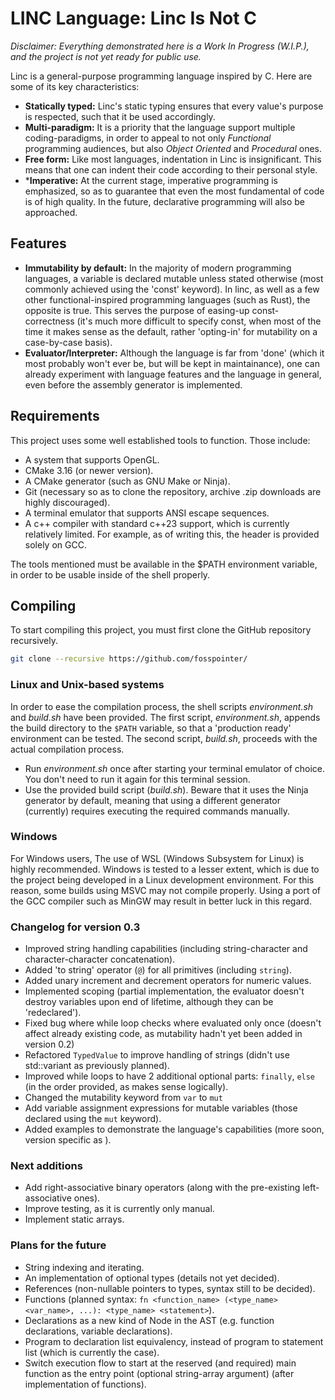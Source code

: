 # LINC Language: Linc Is Not C

*Disclaimer: Everything demonstrated here is a Work In Progress (W.I.P.), and the project is not yet ready for public use.*

Linc is a general-purpose programming language inspired by C.
Here are some of its key characteristics:

- **Statically typed:** Linc's static typing ensures that every value's purpose is respected, such that it be used accordingly.
- **Multi-paradigm:** It is a priority that the language support multiple coding-paradigms, in order to appeal to not only *Functional* programming audiences, but also *Object Oriented* and *Procedural* ones.
- **Free form:** Like most languages, indentation in Linc is insignificant. This means that one can indent their code according to their personal style. 
- ***Imperative:** At the current stage, imperative programming is emphasized, so as to guarantee that even the most fundamental of code is of high quality. In the future, declarative programming will also be approached. 

## Features

- **Immutability by default:** In the majority of modern programming languages, a variable is declared mutable unless stated otherwise (most commonly achieved using the 'const' keyword). In linc, as well as a few other functional-inspired programming languages (such as Rust), the opposite is true. This serves the purpose of easing-up const-correctness (it's much more difficult to specify const, when most of the time it makes sense as the default, rather 'opting-in' for mutability on a case-by-case basis).
- **Evaluator/Interpreter:** Although the language is far from 'done' (which it most probably won't ever be, but will be kept in maintainance), one can already experiment with language features and the language in general, even before the assembly generator is implemented.

## Requirements

This project uses some well established tools to function. Those include:

- A system that supports OpenGL.
- CMake 3.16 (or newer version).
- A CMake generator (such as GNU Make or Ninja).
- Git (necessary so as to clone the repository, archive .zip downloads are highly discouraged).
- A terminal emulator that supports ANSI escape sequences.
- A c++ compiler with standard c++23 support, which is currently relatively limited. For example, as of writing this, the header <stdfloat> is provided solely on GCC.

The tools mentioned must be available in the $PATH environment variable, in order to be usable inside of the shell properly.

## Compiling

To start compiling this project, you must first clone the GitHub repository recursively.

```sh
git clone --recursive https://github.com/fosspointer/
```

### Linux and Unix-based systems

In order to ease the compilation process, the shell scripts *environment.sh* and *build.sh* have been provided. The first script, *environment.sh*, appends the build directory to the `$PATH` variable, so that a 'production ready' environment can be tested. The second script, *build.sh*, proceeds with the actual compilation process.

- Run *environment.sh* once after starting your terminal emulator of choice. You don't need to run it again for this terminal session.
- Use the provided build script (*build.sh*). Beware that it uses the Ninja generator by default, meaning that using a different generator (currently) requires executing the required commands manually.

### Windows

For Windows users, The use of WSL (Windows Subsystem for Linux) is highly recommended. Windows is tested to a lesser extent, which is due to the project being developed in a Linux development environment. For this reason, some builds using MSVC may not compile properly. Using a port of the GCC compiler such as MinGW may result in better luck in this regard.

### Changelog for version 0.3

- Improved string handling capabilities (including string-character and character-character concatenation).
- Added 'to string' operator (`@`) for all primitives (including `string`).
- Added unary increment and decrement operators for numeric values. 
- Implemented scoping (partial implementation, the evaluator doesn't destroy variables upon end of lifetime, although they can be 'redeclared').
- Fixed bug where while loop checks where evaluated only once (doesn't affect already existing code, as mutability hadn't yet been added in version 0.2)
- Refactored `TypedValue` to improve handling of strings (didn't use std::variant as previously planned).
- Improved while loops to have 2 additional optional parts: `finally`, `else` (in the order provided, as makes sense logically).
- Changed the mutability keyword from `var` to `mut`
- Add variable assignment expressions for mutable variables (those declared using the `mut` keyword).
- Added examples to demonstrate the language's capabilities (more soon, version specific as ).

### Next additions

- Add right-associative binary operators (along with the pre-existing left-associative ones). 
- Improve testing, as it is currently only manual. 
- Implement static arrays.

### Plans for the future

- String indexing and iterating. 
- An implementation of optional types (details not yet decided).
- References (non-nullable pointers to types, syntax still to be decided).
- Functions (planned syntax: `fn <function_name> (<type_name> <var_name>, ...): <type_name> <statement>`).
- Declarations as a new kind of Node in the AST (e.g. function declarations, variable declarations).
- Program to declaration list equivalency, instead of program to statement list (which is currently the case).
- Switch execution flow to start at the reserved (and required) main function as the entry point (optional string-array argument) (after implementation of functions).